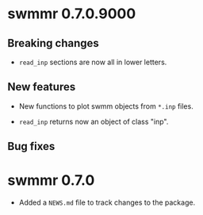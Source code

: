 # swmmr 0.7.0.9000

## Breaking changes

* `read_inp` sections are now all in lower letters.

## New features

* New functions to plot swmm objects from `*.inp` files.

* `read_inp` returns now an object of class "inp".

## Bug fixes

# swmmr 0.7.0

* Added a `NEWS.md` file to track changes to the package.



